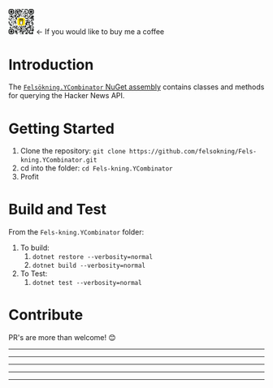 <img src="./images/bmc_qr.png"  width=10% height=10% alt="Buy Me a Coffee!">  &larr; If you would like to buy me a coffee

# Introduction 
The [`Felsökning.YCombinator` NuGet assembly](https://www.nuget.org/packages/Fels%C3%B6kning.YCombinator) contains classes and methods for querying the Hacker News API. 

# Getting Started
1.  Clone the repository: `git clone https://github.com/felsokning/Fels-kning.YCombinator.git`
2.  cd into the folder: `cd Fels-kning.YCombinator`
3.  Profit

# Build and Test
From the `Fels-kning.YCombinator` folder: 

1.  To build:
    1. `dotnet restore --verbosity=normal`
    2. `dotnet build --verbosity=normal`
2.  To Test:
    1. `dotnet test --verbosity=normal`


# Contribute
PR's are more than welcome! 😊 

--------------------------------------------
--------------------------------------------
--------------------------------------------
--------------------------------------------
--------------------------------------------